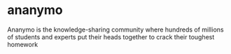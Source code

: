 # ananymo
Ananymo is the knowledge-sharing community where hundreds of millions of students and experts put their heads together to crack their toughest homework
